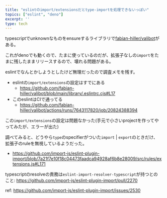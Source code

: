 ```yaml
---
title: "eslintのimport/extensionsだとtype-importを処理できないっぽい"
topics: ["eslint", "deno"]
excerpt: ''
type: tech
---
```


typescriptでunknownなものをensureするライブラリで[fabian-hiller/valibot](https://github.com/fabian-hiller/valibot)がある。

これがdenoでも動くので、たまに使っているのだが、拡張子なしの`import`をたまに残したままリリースするので、壊れる問題がある。

eslintでなんとかしようとしたけど無理だったので調査メモを残す。

- eslintの`import/extensions`の設定はすでにある
  - https://github.com/fabian-hiller/valibot/blob/main/library/.eslintrc.cjs#L17
- このeslintはCIで通ってる
  - https://github.com/fabian-hiller/valibot/actions/runs/7643117820/job/20824388394

この`import/extensions`の設定は問題なかった(手元で小さいprojectを作ってやってみたが、エラーが出た)

調べてみると、どうやら`type`のspecifierがついた`import` | `export`のときだけ、拡張子のruleを無視しているようだった。

- https://github.com/import-js/eslint-plugin-import/blob/7a21f7e10f18c04473faadca94928af6b8e28009/src/rules/extensions.js#L171

typescriptのresolveの責務は`eslint-import-resolver-typescript`が持つとのこと: https://github.com/import-js/eslint-plugin-import/pull/2270 

ref: https://github.com/import-js/eslint-plugin-import/issues/2530
